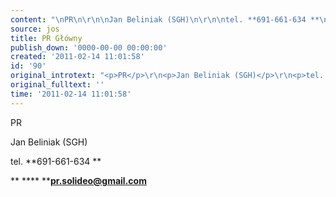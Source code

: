 ```yaml
---
content: "\nPR\n\r\n\nJan Beliniak (SGH)\n\r\n\ntel. **691-661-634 **\n\r\n** **** ****pr.solideo@gmail.com**"
source: jos
title: PR Główny
publish_down: '0000-00-00 00:00:00'
created: '2011-02-14 11:01:58'
id: '90'
original_introtext: "<p>PR</p>\r\n<p>Jan Beliniak (SGH)</p>\r\n<p>tel. <strong>691-661-634 </strong></p>\r\n<strong> </strong><a href=\"mailto:%20%3Cscript%20language=%27JavaScript%27%20type=%27text/javascript%27%3E%20%3C%21--%20var%20prefix%20=%20%27mailto:%27;%20var%20suffix%20=%20%27%27;%20var%20attribs%20=%20%27%27;%20var%20path%20=%20%27hr%27%20+%20%27ef%27%20+%20%27=%27;%20var%20addy83887%20=%20%27pr.solideo%27%20+%20%27@%27;%20addy83887%20=%20addy83887%20+%20%27gmail%27%20+%20%27.%27%20+%20%27com%27;%20document.write%28%20%27%3Ca%20%27%20+%20path%20+%20%27%5C%27%27%20+%20prefix%20+%20addy83887%20+%20suffix%20+%20%27%5C%27%27%20+%20attribs%20+%20%27%3E%27%20%29;%20document.write%28%20addy83887%20%29;%20document.write%28%20%27%3C%5C/a%3E%27%20%29;%20//--%3E%20%3C/script%3E%3Cscript%20language=%27JavaScript%27%20type=%27text/javascript%27%3E%20%3C%21--%20document.write%28%20%27%3Cspan%20style=%5C%27display:%20none;%5C%27%3E%27%20%29;%20//--%3E%20%3C/script%3EAdres%20poczty%20elektronicznej%20jest%20chroniony%20przed%20robotami%20spamuj%C4%85cymi.%20W%20przegl%C4%85darce%20musi%20by%C4%87%20w%C5%82%C4%85czona%20obs%C5%82uga%20JavaScript,%20%C5%BCeby%20go%20zobaczy%C4%87.%20%3Cscript%20language=%27JavaScript%27%20type=%27text/javascript%27%3E%20%3C%21--%20document.write%28%20%27%3C/%27%20%29;%20document.write%28%20%27span%3E%27%20%29;%20//--%3E%20%3C/script%3E\"><strong> </strong></a><strong><a href=\"mailto:pr.solideo@gmail.com\">pr.solideo@gmail.com</a></strong>"
original_fulltext: ''
time: '2011-02-14 11:01:58'
---
```

PR


Jan Beliniak (SGH)


tel. **691-661-634 **

** **** ****pr.solideo@gmail.com**

<!--{{json:{"created_date":"2011-02-14 11:01:58","publish_down":"0000-00-00 00:00:00","id":"90"}}}-->
